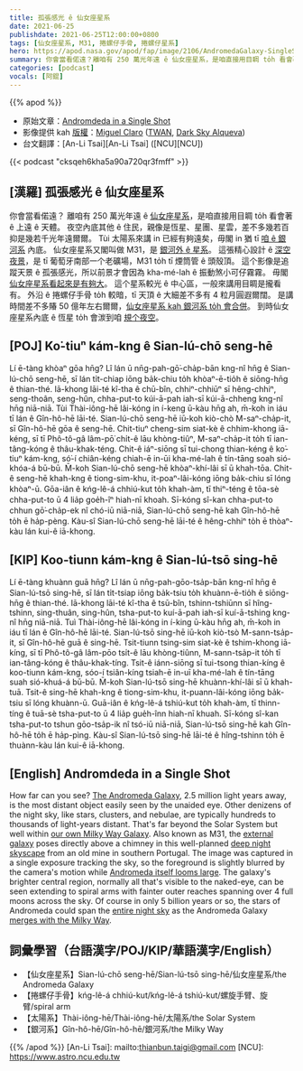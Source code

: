 ```yaml
---
title: 孤張感光 ê 仙女座星系
date: 2021-06-25
publishdate: 2021-06-25T12:00:00+0800
tags: [仙女座星系, M31, 捲螺仔手骨, 捲螺仔星系]
hero: https://apod.nasa.gov/apod/fap/image/2106/AndromedaGalaxy-SingleShotMina-4688-net1200.jpg
summary: 你會當看偌遠？離咱有 250 萬光年遠 ê 仙女座星系，是咱直接用目睭 to̍h 看會著 ê 上遠 ê 天體。
categories: [podcast]
vocals: [阿錕]
---
```


{{% apod %}}

- 原始文章：[Andromdeda in a Single Shot](https://apod.nasa.gov/apod/ap210625.html)
- 影像提供 kah [版權][copyright]：[Miguel Claro](http://www.miguelclaro.com/wp/) ([TWAN](http://www.twanight.org/claro), [Dark Sky Alqueva](http://www.darkskyalqueva.com/))
- 台文翻譯：[An-Li Tsai][An-Li Tsai] ([NCU][NCU])

{{< podcast "cksqeh6kha5a90a720qr3fmff" >}}

## [漢羅] 孤張感光 ê 仙女座星系
你會當看偌遠？
離咱有 250 萬光年遠 ê [仙女座星系][The Andromeda Galaxy]，是咱直接用目睭 to̍h 看會著 ê 上遠 ê 天體。
夜空內底其他 ê 住民，親像是恆星、星團、星雲，差不多幾若百抑是幾若千光年遠爾爾。
Tùi 太陽系來講 in 已經有夠遠矣，毋閣 in 猶 tī [咱 ê 銀河系][our own Milky Way Galaxy] 內底。
仙女座星系又閣叫做 M31，是 [銀河外 ê 星系][external galaxy]。
這張精心設計 ê [深空夜景][deep night skyscape]，是 tī 葡萄牙南部一个老礦場，M31 to̍h tī 煙筒管 ê 頭殼頂。
這个影像是追蹤天景 ê 孤張感光，所以前景才會因為 kha-mé-lah ê 振動煞小可仔霧霧。
毋閣 [仙女座星系看起來是有夠大][Andromeda itself looms large]。
這个星系較光 ê 中心區，一般來講用目睭是攏看有。
外沿 ê 捲螺仔手骨 to̍h 較暗，tī 天頂 ê 大細差不多有 4 粒月圓遐爾闊。
是講時間差不多賰 50 億年左右爾爾，[仙女座星系 kah 銀河系 to̍h 會合併][merges with the Milky Way]。
到時仙女座星系內底 ê 恆星 to̍h 會湠到咱 [規个夜空][entire night sky]。


## [POJ] Ko͘-tiuⁿ kám-kng ê Sian-lú-chō seng-hē
Lí ē-tàng khòaⁿ gōa hn̄g?
Lî lán ū nn̄g-pah-gō͘-cha̍p-bān kng-nî hn̄g ê Sian-lú-chō seng-hē, sī lán ti̍t-chiap iōng ba̍k-chiu to̍h khòaⁿ-ē-tio̍h ê siōng-hn̄g ê thian-thé.
Iā-khong lāi-té kî-tha ê chū-bîn, chhiⁿ-chhiūⁿ sī hêng-chhiⁿ, seng-thoân, seng-hûn, chha-put-to kúi-ā-pah iah-sī kúi-ā-chheng kng-nî hn̄g niā-niā.
Tùi Thài-iông-hē lâi-kóng in í-keng ū-kàu hn̄g ah, m̄-koh in iáu tī lán ê Gîn-hô-hē lāi-té.
Sian-lú-chō seng-hē iū-koh kiò-chò M-saⁿ-cha̍p-it, sī Gîn-hô-hē gōa ê seng-hē.
Chit-tiuⁿ cheng-sim siat-kè ê chhim-khong iā-kéng, sī tī Phô-tô-gâ lâm-pō͘ chi̍t-ê lāu khòng-tiûⁿ, M-saⁿ-cha̍p-it to̍h tī ian-tâng-kóng ê thâu-khak-téng.
Chit-ê iáⁿ-siōng sī tui-chong thian-kéng ê ko͘-tiuⁿ kám-kng, só͘-í chiân-kéng chiah-ē in-ūi kha-mé-lah ê tín-tāng soah sió-khóa-á bū-bū.
M̄-koh Sian-lú-chō seng-hē khòaⁿ-khí-lâi sī ū khah-tōa.
Chit-ê seng-hē khah-kng ê tiong-sim-khu, it-poaⁿ-lâi-kóng iōng ba̍k-chiu sī lóng khòaⁿ-ū.
Gōa-iân ê kńg-lê-á chhiú-kut to̍h khah-àm, tī thiⁿ-téng ê tōa-sè chha-put-to ū 4 lia̍p goe̍h-îⁿ hiah-nī khoah.
Sī-kóng sî-kan chha-put-to chhun gō͘-cha̍p-ek nî chó-iū niā-niā, Sian-lú-chō seng-hē kah Gîn-hô-hē to̍h ē ha̍p-pèng.
Kàu-sî Sian-lú-chō seng-hē lāi-té ê hêng-chhiⁿ to̍h ē thòaⁿ-kàu lán kui-ê iā-khong.


## [KIP] Koo-tiunn kám-kng ê Sian-lú-tsō sing-hē
Lí ē-tàng khuànn guā hn̄g?
Lî lán ū nn̄g-pah-gōo-tsa̍p-bān kng-nî hn̄g ê Sian-lú-tsō sing-hē, sī lán ti̍t-tsiap iōng ba̍k-tsiu to̍h khuànn-ē-tio̍h ê siōng-hn̄g ê thian-thé.
Iā-khong lāi-té kî-tha ê tsū-bîn, tshinn-tshiūnn sī hîng-tshinn, sing-thuân, sing-hûn, tsha-put-to kuí-ā-pah iah-sī kuí-ā-tshing kng-nî hn̄g niā-niā.
Tuì Thài-iông-hē lâi-kóng in í-king ū-kàu hn̄g ah, m̄-koh in iáu tī lán ê Gîn-hô-hē lāi-té.
Sian-lú-tsō sing-hē iū-koh kiò-tsò M-sann-tsa̍p-it, sī Gîn-hô-hē guā ê sing-hē.
Tsit-tiunn tsing-sim siat-kè ê tshim-khong iā-kíng, sī tī Phô-tô-gâ lâm-pōo tsi̍t-ê lāu khòng-tiûnn, M-sann-tsa̍p-it to̍h tī ian-tâng-kóng ê thâu-khak-tíng.
Tsit-ê iánn-siōng sī tui-tsong thian-kíng ê koo-tiunn kám-kng, sóo-í tsiân-kíng tsiah-ē in-uī kha-mé-lah ê tín-tāng suah sió-khuá-á bū-bū.
M̄-koh Sian-lú-tsō sing-hē khuànn-khí-lâi sī ū khah-tuā.
Tsit-ê sing-hē khah-kng ê tiong-sim-khu, it-puann-lâi-kóng iōng ba̍k-tsiu sī lóng khuànn-ū.
Guā-iân ê kńg-lê-á tshiú-kut to̍h khah-àm, tī thinn-tíng ê tuā-sè tsha-put-to ū 4 lia̍p gue̍h-înn hiah-nī khuah.
Sī-kóng sî-kan tsha-put-to tshun gōo-tsa̍p-ik nî tsó-iū niā-niā, Sian-lú-tsō sing-hē kah Gîn-hô-hē to̍h ē ha̍p-pìng.
Kàu-sî Sian-lú-tsō sing-hē lāi-té ê hîng-tshinn to̍h ē thuànn-kàu lán kui-ê iā-khong.


## [English] Andromdeda in a Single Shot

How far can you see?
[The Andromeda Galaxy][The Andromeda Galaxy], 2.5 million light years away, is the most distant object easily seen by the unaided eye.
Other denizens of the night sky, like stars, clusters, and nebulae, are typically hundreds to thousands of light-years distant.
That's far beyond the Solar System but well within [our own Milky Way Galaxy][our own Milky Way Galaxy].
Also known as M31, the [external galaxy][external galaxy] poses directly above a chimney in this well-planned [deep night skyscape][deep night skyscape] from an old mine in southern Portugal.
The image was captured in a single exposure tracking the sky, so the foreground is slightly blurred by the camera's motion while [Andromeda itself looms large][Andromeda itself looms large].
The galaxy's brighter central region, normally all that's visible to the naked-eye, can be seen extending to spiral arms with fainter outer reaches spanning over 4 full moons across the sky.
Of course in only 5 billion years or so, the stars of Andromeda could span the [entire night sky][entire night sky] as the Andromeda Galaxy [merges with the Milky Way][merges with the Milky Way].


## 詞彙學習（台語漢字/POJ/KIP/華語漢字/English）


- 【仙女座星系】Sian-lú-chō seng-hē/Sian-lú-tsō sing-hē/仙女座星系/the Andromeda Galaxy
- 【捲螺仔手骨】kńg-lê-á chhiú-kut/kńg-lê-á tshiú-kut/螺旋手臂、旋臂/spiral arm
- 【太陽系】Thài-iông-hē/Thài-iông-hē/太陽系/the Solar System
- 【銀河系】Gîn-hô-hē/Gîn-hô-hē/銀河系/the Milky Way




{{% /apod %}}
[An-Li Tsai]: mailto:thianbun.taigi@gmail.com
[NCU]: https://www.astro.ncu.edu.tw

[copyright]: https://apod.nasa.gov/apod/fap/lib/about_apod.html#srapply


[The Andromeda Galaxy]:http://en.wikipedia.org/wiki/Andromeda_Galaxy
[our own Milky Way Galaxy]:https://apod.nasa.gov/apod/ap110520.html
[external galaxy]:https://apod.nasa.gov/apod/ap200430.html
[deep night skyscape]:https://www.miguelclaro.com/wp/portfolio/andromeda-galaxy-shinning-perfectly-aligned-with-a-chimney-in-a-single-photo-exposure/
[Andromeda itself looms large]:https://apod.nasa.gov/apod/ap200925.html
[entire night sky]:https://hubblesite.org/contents/media/images/2012/20/3038-Image.html?news=true
[merges with the Milky Way]:https://en.wikipedia.org/wiki/Andromeda%E2%80%93Milky_Way_collision
